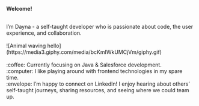 **Welcome!**

<br>
I’m Dayna - a self-taught developer who is passionate about code, the user experience, and collaboration.
<br>

<br>
![Animal waving hello](https://media3.giphy.com/media/bcKmIWkUMCjVm/giphy.gif)
<br>

<br>
:coffee: Currently focusing on Java & Salesforce development.
<br>
:computer: I like playing around with frontend technologies in my spare time.
<br>
:envelope: I’m happy to connect on LinkedIn! I enjoy hearing about others’ self-taught journeys, sharing resources, and seeing where we could team up.
<br>
